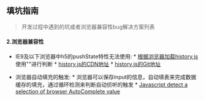 

## 填坑指南
  > 开发过程中遇到的坑或者浏览器兼容性bug解决方案列表

#### 2.浏览器兼容性
   * IE9及以下浏览器中h5的pushState特性无法使用:
    * [根据浏览器加载history.js](http://stackoverflow.com/questions/24387055/history-pushstate-in-ie9-adding-hash-tag) 使用"<!--[if LTE IE 9]> <![endif]-->"进行判断
    * [history.js的CDN地址](http://www.bootcdn.cn/history.js/)
    * [history.js的Git地址](https://github.com/browserstate/history.js)
  
   * 浏览器自动填充的触发:
    * 浏览器可以保存input的信息，自动填表来完成数据缓存的填充，通过循环检测来判断自动侦听的触发 
    * [Javascript detect a selection of browser AutoComplete value](http://stackoverflow.com/questions/5430342/javascript-detect-a-selection-of-browser-autocomplete-value)

